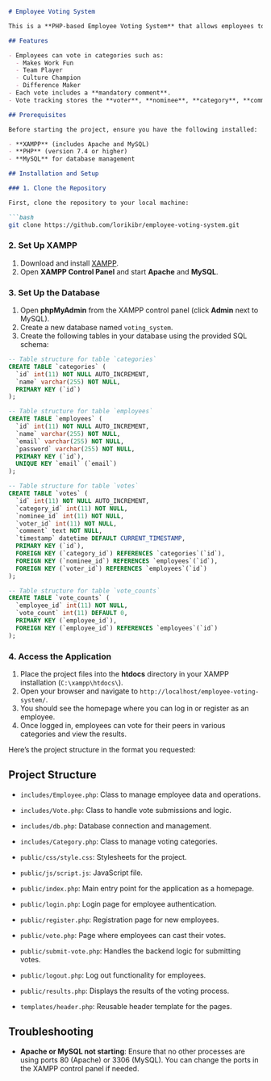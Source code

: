 ```markdown
# Employee Voting System

This is a **PHP-based Employee Voting System** that allows employees to vote for their peers in different categories and track the votes. The system is built using **PHP (OOP)** and **MySQL**, and uses **XAMPP (Apache and MySQL)** for local development.

## Features

- Employees can vote in categories such as:
  - Makes Work Fun
  - Team Player
  - Culture Champion
  - Difference Maker
- Each vote includes a **mandatory comment**.
- Vote tracking stores the **voter**, **nominee**, **category**, **comment**, and **timestamp**.

## Prerequisites

Before starting the project, ensure you have the following installed:

- **XAMPP** (includes Apache and MySQL)
- **PHP** (version 7.4 or higher)
- **MySQL** for database management

## Installation and Setup

### 1. Clone the Repository

First, clone the repository to your local machine:

```bash
git clone https://github.com/lorikibr/employee-voting-system.git
```

### 2. Set Up XAMPP

1. Download and install [XAMPP](https://www.apachefriends.org/index.html).
2. Open **XAMPP Control Panel** and start **Apache** and **MySQL**.

### 3. Set Up the Database

1. Open **phpMyAdmin** from the XAMPP control panel (click **Admin** next to MySQL).
2. Create a new database named `voting_system`.
3. Create the following tables in your database using the provided SQL schema:

```sql
-- Table structure for table `categories`
CREATE TABLE `categories` (
  `id` int(11) NOT NULL AUTO_INCREMENT,
  `name` varchar(255) NOT NULL,
  PRIMARY KEY (`id`)
);

-- Table structure for table `employees`
CREATE TABLE `employees` (
  `id` int(11) NOT NULL AUTO_INCREMENT,
  `name` varchar(255) NOT NULL,
  `email` varchar(255) NOT NULL,
  `password` varchar(255) NOT NULL,
  PRIMARY KEY (`id`),
  UNIQUE KEY `email` (`email`)
);

-- Table structure for table `votes`
CREATE TABLE `votes` (
  `id` int(11) NOT NULL AUTO_INCREMENT,
  `category_id` int(11) NOT NULL,
  `nominee_id` int(11) NOT NULL,
  `voter_id` int(11) NOT NULL,
  `comment` text NOT NULL,
  `timestamp` datetime DEFAULT CURRENT_TIMESTAMP,
  PRIMARY KEY (`id`),
  FOREIGN KEY (`category_id`) REFERENCES `categories`(`id`),
  FOREIGN KEY (`nominee_id`) REFERENCES `employees`(`id`),
  FOREIGN KEY (`voter_id`) REFERENCES `employees`(`id`)
);

-- Table structure for table `vote_counts`
CREATE TABLE `vote_counts` (
  `employee_id` int(11) NOT NULL,
  `vote_count` int(11) DEFAULT 0,
  PRIMARY KEY (`employee_id`),
  FOREIGN KEY (`employee_id`) REFERENCES `employees`(`id`)
);
```

### 4. Access the Application

1. Place the project files into the **htdocs** directory in your XAMPP installation (`C:\xampp\htdocs\`).
2. Open your browser and navigate to `http://localhost/employee-voting-system/`.
3. You should see the homepage where you can log in or register as an employee.
4. Once logged in, employees can vote for their peers in various categories and view the results.

Here’s the project structure in the format you requested:

## Project Structure

- `includes/Employee.php`: Class to manage employee data and operations.
- `includes/Vote.php`: Class to handle vote submissions and logic.
- `includes/db.php`: Database connection and management.
- `includes/Category.php`: Class to manage voting categories.

- `public/css/style.css`: Stylesheets for the project.
- `public/js/script.js`: JavaScript file.
- `public/index.php`: Main entry point for the application as a homepage.
- `public/login.php`: Login page for employee authentication.
- `public/register.php`: Registration page for new employees.
- `public/vote.php`: Page where employees can cast their votes.
- `public/submit-vote.php`: Handles the backend logic for submitting votes.
- `public/logout.php`: Log out functionality for employees.
- `public/results.php`: Displays the results of the voting process.

- `templates/header.php`: Reusable header template for the pages.


## Troubleshooting

- **Apache or MySQL not starting**: Ensure that no other processes are using ports 80 (Apache) or 3306 (MySQL). You can change the ports in the XAMPP control panel if needed.
